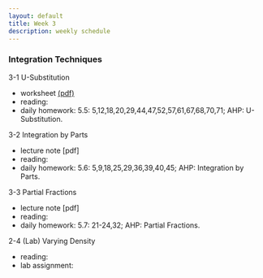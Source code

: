 ```yaml
---
layout: default
title: Week 3
description: weekly schedule
--- 
```

### Integration Techniques

3-1 U-Substitution  <br>

* worksheet [(pdf)](\calculus2\schedule\week3\3-1Shan.pdf) <br>
* reading:  <br>
* daily homework: 5.5: 5,12,18,20,29,44,47,52,57,61,67,68,70,71; AHP: U-Substitution.  <br>

3-2 Integration by Parts  <br>

* lecture note [pdf]  <br>
* reading:  <br>
* daily homework: 5.6: 5,9,18,25,29,36,39,40,45; AHP: Integration by Parts.  <br>

3-3 Partial Fractions  <br>

* lecture note [pdf]  <br>
* reading:  <br>
* daily homework: 5.7: 21-24,32; AHP: Partial Fractions.   <br>

2-4 (Lab) Varying Density  <br>

* reading:   <br>
* lab assignment:   <br>



